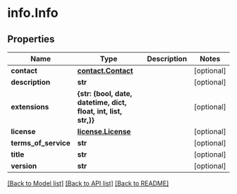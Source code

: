 # info.Info

## Properties
Name | Type | Description | Notes
------------ | ------------- | ------------- | -------------
**contact** | [**contact.Contact**](Contact.md) |  | [optional] 
**description** | **str** |  | [optional] 
**extensions** | **{str: (bool, date, datetime, dict, float, int, list, str,)}** |  | [optional] 
**license** | [**license.License**](License.md) |  | [optional] 
**terms_of_service** | **str** |  | [optional] 
**title** | **str** |  | [optional] 
**version** | **str** |  | [optional] 

[[Back to Model list]](../README.md#documentation-for-models) [[Back to API list]](../README.md#documentation-for-api-endpoints) [[Back to README]](../README.md)


